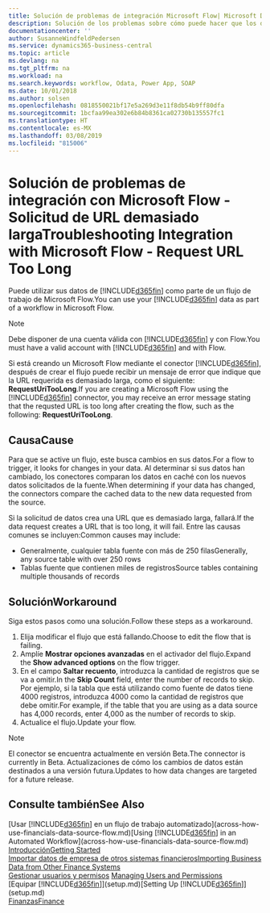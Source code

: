 ```yaml
---
title: Solución de problemas de integración Microsoft Flow| Microsoft Docs
description: Solución de los problemas sobre cómo puede hacer que los datos de Business Central estén disponibles como un origen de datos y especificar una URL de OData de sus servicios web para generar un flujo de trabajo automatizado.
documentationcenter: ''
author: SusanneWindfeldPedersen
ms.service: dynamics365-business-central
ms.topic: article
ms.devlang: na
ms.tgt_pltfrm: na
ms.workload: na
ms.search.keywords: workflow, Odata, Power App, SOAP
ms.date: 10/01/2018
ms.author: solsen
ms.openlocfilehash: 0818550021bf17e5a269d3e11f8db54b9ff80dfa
ms.sourcegitcommit: 1bcfaa99ea302e6b84b8361ca02730b135557fc1
ms.translationtype: HT
ms.contentlocale: es-MX
ms.lasthandoff: 03/08/2019
ms.locfileid: "815006"
---
```

# <a name="troubleshooting-integration-with-microsoft-flow---request-url-too-long"></a><span data-ttu-id="cfdcb-103">Solución de problemas de integración con Microsoft Flow - Solicitud de URL demasiado larga</span><span class="sxs-lookup"><span data-stu-id="cfdcb-103">Troubleshooting Integration with Microsoft Flow - Request URL Too Long</span></span>
<span data-ttu-id="cfdcb-104">Puede utilizar sus datos de [!INCLUDE[d365fin](includes/d365fin_md.md)] como parte de un flujo de trabajo de Microsoft Flow.</span><span class="sxs-lookup"><span data-stu-id="cfdcb-104">You can use your [!INCLUDE[d365fin](includes/d365fin_md.md)] data as part of a workflow in Microsoft Flow.</span></span>  

> [!NOTE]  
>   <span data-ttu-id="cfdcb-105">Debe disponer de una cuenta válida con [!INCLUDE[d365fin](includes/d365fin_md.md)] y con Flow.</span><span class="sxs-lookup"><span data-stu-id="cfdcb-105">You must have a valid account with [!INCLUDE[d365fin](includes/d365fin_md.md)] and with Flow.</span></span>  

<span data-ttu-id="cfdcb-106">Si está creando un Microsoft Flow mediante el conector [!INCLUDE[d365fin](includes/d365fin_md.md)], después de crear el flujo puede recibir un mensaje de error que indique que la URL requerida es demasiado larga, como el siguiente: **RequestUriTooLong**.</span><span class="sxs-lookup"><span data-stu-id="cfdcb-106">If you are creating a Microsoft Flow using the [!INCLUDE[d365fin](includes/d365fin_md.md)] connector, you may receive an error message stating that the requsted URL is too long after creating the flow, such as the following: **RequestUriTooLong**.</span></span>

## <a name="cause"></a><span data-ttu-id="cfdcb-107">Causa</span><span class="sxs-lookup"><span data-stu-id="cfdcb-107">Cause</span></span>
<span data-ttu-id="cfdcb-108">Para que se active un flujo, este busca cambios en sus datos.</span><span class="sxs-lookup"><span data-stu-id="cfdcb-108">For a flow to trigger, it looks for changes in your data.</span></span> <span data-ttu-id="cfdcb-109">Al determinar si sus datos han cambiado, los conectores comparan los datos en caché con los nuevos datos solicitados de la fuente.</span><span class="sxs-lookup"><span data-stu-id="cfdcb-109">When determining if your data has changed, the connectors compare the cached data to the new data requested from the source.</span></span>  

<span data-ttu-id="cfdcb-110">Si la solicitud de datos crea una URL que es demasiado larga, fallará.</span><span class="sxs-lookup"><span data-stu-id="cfdcb-110">If the data request creates a URL that is too long, it will fail.</span></span> <span data-ttu-id="cfdcb-111">Entre las causas comunes se incluyen:</span><span class="sxs-lookup"><span data-stu-id="cfdcb-111">Common causes may include:</span></span>
- <span data-ttu-id="cfdcb-112">Generalmente, cualquier tabla fuente con más de 250 filas</span><span class="sxs-lookup"><span data-stu-id="cfdcb-112">Generally, any source table with over 250 rows</span></span>
- <span data-ttu-id="cfdcb-113">Tablas fuente que contienen miles de registros</span><span class="sxs-lookup"><span data-stu-id="cfdcb-113">Source tables containing multiple thousands of records</span></span>

## <a name="workaround"></a><span data-ttu-id="cfdcb-114">Solución</span><span class="sxs-lookup"><span data-stu-id="cfdcb-114">Workaround</span></span>
<span data-ttu-id="cfdcb-115">Siga estos pasos como una solución.</span><span class="sxs-lookup"><span data-stu-id="cfdcb-115">Follow these steps as a workaround.</span></span>
1. <span data-ttu-id="cfdcb-116">Elija modificar el flujo que está fallando.</span><span class="sxs-lookup"><span data-stu-id="cfdcb-116">Choose to edit the flow that is failing.</span></span>
2. <span data-ttu-id="cfdcb-117">Amplíe **Mostrar opciones avanzadas** en el activador del flujo.</span><span class="sxs-lookup"><span data-stu-id="cfdcb-117">Expand the **Show advanced options** on the flow trigger.</span></span>
3. <span data-ttu-id="cfdcb-118">En el campo **Saltar recuento**, introduzca la cantidad de registros que se va a omitir.</span><span class="sxs-lookup"><span data-stu-id="cfdcb-118">In the **Skip Count** field, enter the number of records to skip.</span></span>  
<span data-ttu-id="cfdcb-119">Por ejemplo, si la tabla que está utilizando como fuente de datos tiene 4000 registros, introduzca 4000 como la cantidad de registros que debe omitir.</span><span class="sxs-lookup"><span data-stu-id="cfdcb-119">For example, if the table that you are using as a data source has 4,000 records, enter 4,000 as the number of records to skip.</span></span>
4. <span data-ttu-id="cfdcb-120">Actualice el flujo.</span><span class="sxs-lookup"><span data-stu-id="cfdcb-120">Update your flow.</span></span>

> [!NOTE]  
> <span data-ttu-id="cfdcb-121">El conector se encuentra actualmente en versión Beta.</span><span class="sxs-lookup"><span data-stu-id="cfdcb-121">The connector is currently in Beta.</span></span> <span data-ttu-id="cfdcb-122">Actualizaciones de cómo los cambios de datos están destinados a una versión futura.</span><span class="sxs-lookup"><span data-stu-id="cfdcb-122">Updates to how data changes are targeted for a future release.</span></span>


## <a name="see-also"></a><span data-ttu-id="cfdcb-123">Consulte también</span><span class="sxs-lookup"><span data-stu-id="cfdcb-123">See Also</span></span>
<span data-ttu-id="cfdcb-124">[Usar [!INCLUDE[d365fin](includes/d365fin_md.md)] en un flujo de trabajo automatizado](across-how-use-financials-data-source-flow.md)</span><span class="sxs-lookup"><span data-stu-id="cfdcb-124">[Using [!INCLUDE[d365fin](includes/d365fin_md.md)] in an Automated Workflow](across-how-use-financials-data-source-flow.md)</span></span>  
[<span data-ttu-id="cfdcb-125">Introducción</span><span class="sxs-lookup"><span data-stu-id="cfdcb-125">Getting Started</span></span>](product-get-started.md)  
[<span data-ttu-id="cfdcb-126">Importar datos de empresa de otros sistemas financieros</span><span class="sxs-lookup"><span data-stu-id="cfdcb-126">Importing Business Data from Other Finance Systems</span></span>](across-import-data-configuration-packages.md)  
<span data-ttu-id="cfdcb-127">[Gestionar usuarios y permisos](ui-how-users-permissions.md)  </span><span class="sxs-lookup"><span data-stu-id="cfdcb-127">[Managing Users and Permissions](ui-how-users-permissions.md)  </span></span>  
<span data-ttu-id="cfdcb-128">[Equipar [!INCLUDE[d365fin](includes/d365fin_md.md)]](setup.md)</span><span class="sxs-lookup"><span data-stu-id="cfdcb-128">[Setting Up [!INCLUDE[d365fin](includes/d365fin_md.md)]](setup.md)</span></span>  
[<span data-ttu-id="cfdcb-129">Finanzas</span><span class="sxs-lookup"><span data-stu-id="cfdcb-129">Finance</span></span>](finance.md)  
